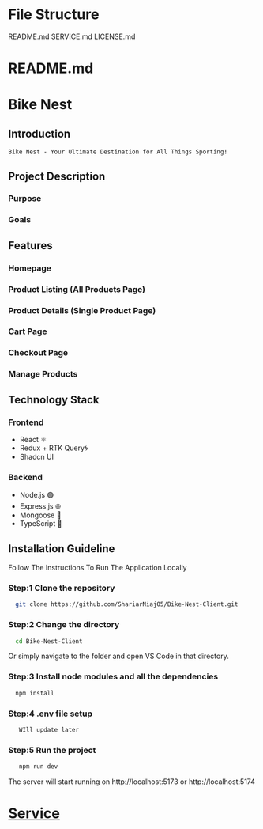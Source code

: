 # File Structure

README.md
SERVICE.md
LICENSE.md

# README.md

# Bike Nest

## Introduction

`Bike Nest - Your Ultimate Destination for All Things Sporting!`

## Project Description

### Purpose

### Goals

## Features

### Homepage

### Product Listing (All Products Page)

### Product Details (Single Product Page)

### Cart Page

### Checkout Page

### Manage Products

## Technology Stack

### Frontend

- React ⚛️
- Redux + RTK Query🌀
- Shadcn UI

### Backend

- Node.js 🟢
- Express.js 🌐
- Mongoose 🍃
- TypeScript 📘

## Installation Guideline

Follow The Instructions To Run The Application Locally

### Step:1 **Clone the repository**

```bash
  git clone https://github.com/ShariarNiaj05/Bike-Nest-Client.git
```

### Step:2 **Change the directory**

```bash
  cd Bike-Nest-Client
```

Or simply navigate to the folder and open VS Code in that directory.

### Step:3 **Install node modules and all the dependencies**

```bash
  npm install
```

### Step:4 **.env file setup**

```bash
   WIll update later
```

### Step:5 **Run the project**

```bash
   npm run dev
```

The server will start running on http://localhost:5173 or http://localhost:5174

# [Service](SERVICE.md)

<!--

# LICENSE.md

# License

license text goes here
 -->
